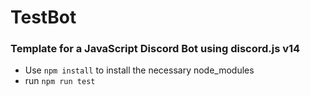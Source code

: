 # TestBot

### Template for a JavaScript Discord Bot using discord.js v14


- Use `npm install` to install the necessary node_modules
- run `npm run test`
